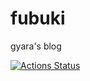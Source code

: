 # fubuki
gyara's blog

[![Actions Status](https://github.com/laxect/fubuki/workflows/Test/badge.svg)](https://github.com/laxect/fubuki/actions)
